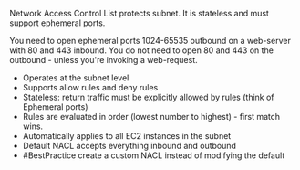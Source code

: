 Network Access Control List protects subnet. It is stateless and must support ephemeral ports.

You need to open ephemeral ports 1024-65535 outbound on a web-server with 80 and 443 inbound. You do not need to open 80 and 443 on the outbound - unless you're invoking a web-request.

- Operates at the subnet level
- Supports allow rules and deny rules
- Stateless: return traffic must be explicitly allowed by rules (think of Ephemeral ports)
- Rules are evaluated in order (lowest number to highest) - first match wins.
- Automatically applies to all EC2 instances in the subnet
- Default NACL accepts everything inbound and outbound
- #BestPractice create a custom NACL instead of modifying the default

